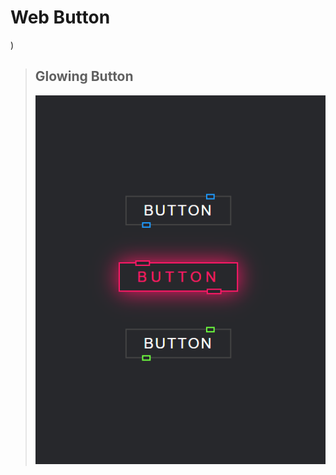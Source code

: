 # Web Button 
)
<!-- Glowing Button -->
> ## Glowing Button
> ![](Glowing_Button/growing_button.png)

